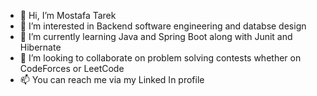 - 👋 Hi, I’m Mostafa Tarek
- 👀 I’m interested in Backend software engineering and databse design
- 🌱 I’m currently learning Java and Spring Boot along with Junit and Hibernate
- 💞️ I’m looking to collaborate on problem solving contests whether on CodeForces or LeetCode
- 📫 You can reach me via my Linked In profile

<!---
Mostafa7000/Mostafa7000 is a ✨ special ✨ repository because its `README.md` (this file) appears on your GitHub profile.
You can click the Preview link to take a look at your changes.
--->

